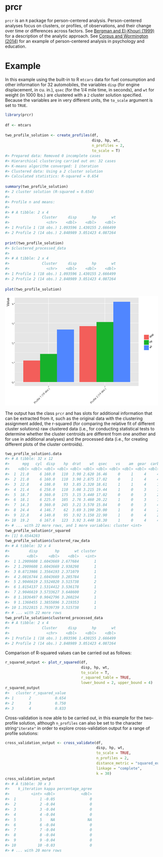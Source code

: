
<!-- README.md is generated from README.Rmd. Please edit that file -->
prcr
====

`prcr` is an `R` package for person-centered analysis. Person-centered analyses focus on clusters, or profiles, of observations, and their change over time or differences across factors. See [Bergman and El-Khouri (1999)](http://onlinelibrary.wiley.com/doi/10.1002/(SICI)1521-4036(199910)41:6%3C753::AID-BIMJ753%3E3.0.CO;2-K/abstract) for a description of the analytic approach. See [Corpus and Wormington (2014)](http://www.tandfonline.com/doi/abs/10.1080/00220973.2013.876225) for an example of person-centered analysis in psychology and education.

Example
=======

In this example using the built-in to R `mtcars` data for fuel consumption and other information for 32 automobiles, the variables `disp` (for engine displacement, in cu. in.), `qsec` (for the 1/4 mile time, in seconds), and `wt` for weight (in 1000 lbs.) are clustered with a `2` cluster solution specified. Because the variables are in very different units, the `to_scale` argument is set to `TRUE`.

``` r
library(prcr)

df <- mtcars

two_profile_solution <- create_profiles(df, 
                                        disp, hp, wt,
                                        n_profiles = 2, 
                                        to_scale = T)
#> Prepared data: Removed 0 incomplete cases
#> Hierarchical clustering carried out on: 32 cases
#> K-means algorithm converged: 1 iteration
#> Clustered data: Using a 2 cluster solution
#> Calculated statistics: R-squared = 0.654

summary(two_profile_solution)
#> 2 cluster solution (R-squared = 0.654)
#> 
#> Profile n and means:
#> 
#> # A tibble: 2 x 4
#>               Cluster     disp       hp       wt
#>                 <chr>    <dbl>    <dbl>    <dbl>
#> 1 Profile 1 (18 obs.) 1.093596 1.430155 2.666499
#> 2 Profile 2 (14 obs.) 2.848989 3.051423 4.087264

print(two_profile_solution)
#> $clustered_processed_data
#> 
#> # A tibble: 2 x 4
#>               Cluster     disp       hp       wt
#>                 <chr>    <dbl>    <dbl>    <dbl>
#> 1 Profile 1 (18 obs.) 1.093596 1.430155 2.666499
#> 2 Profile 2 (14 obs.) 2.848989 3.051423 4.087264

plot(two_profile_solution)
```

![](README-unnamed-chunk-2-1.png)

The output has the class `prcr` and has slots for additional information that can be extracted from it, such as the original data with the clustering assignment added, the r-squared (for comparing the relative fit of different cluster solutions) raw clustered data (i.e., for conducting statistical tests to determine whether the cluster centroids are different from one another and for use in additional analyses) and the processed data (i.e., for creating different plots of the cluster centroids).

``` r
two_profile_solution$.data
#> # A tibble: 32 x 12
#>      mpg   cyl  disp    hp  drat    wt  qsec    vs    am  gear  carb
#>    <dbl> <dbl> <dbl> <dbl> <dbl> <dbl> <dbl> <dbl> <dbl> <dbl> <dbl>
#>  1  21.0     6 160.0   110  3.90 2.620 16.46     0     1     4     4
#>  2  21.0     6 160.0   110  3.90 2.875 17.02     0     1     4     4
#>  3  22.8     4 108.0    93  3.85 2.320 18.61     1     1     4     1
#>  4  21.4     6 258.0   110  3.08 3.215 19.44     1     0     3     1
#>  5  18.7     8 360.0   175  3.15 3.440 17.02     0     0     3     2
#>  6  18.1     6 225.0   105  2.76 3.460 20.22     1     0     3     1
#>  7  14.3     8 360.0   245  3.21 3.570 15.84     0     0     3     4
#>  8  24.4     4 146.7    62  3.69 3.190 20.00     1     0     4     2
#>  9  22.8     4 140.8    95  3.92 3.150 22.90     1     0     4     2
#> 10  19.2     6 167.6   123  3.92 3.440 18.30     1     0     4     4
#> # ... with 22 more rows, and 1 more variables: cluster <int>
two_profile_solution$r_squared
#> [1] 0.6544283
two_profile_solution$clustered_raw_data
#> # A tibble: 32 x 4
#>         disp        hp       wt cluster
#>        <dbl>     <dbl>    <dbl>   <int>
#>  1 1.2909608 1.6043669 2.677684       1
#>  2 1.2909608 1.6043669 2.938298       1
#>  3 0.8713986 1.3564193 2.371079       1
#>  4 2.0816744 1.6043669 3.285784       1
#>  5 2.9046619 2.5524020 3.515738       2
#>  6 1.8154137 1.5314412 3.536178       1
#>  7 2.9046619 3.5733627 3.648600       2
#>  8 1.1836497 0.9042796 3.260234       1
#>  9 1.1360455 1.3855896 3.219353       1
#> 10 1.3522815 1.7939739 3.515738       1
#> # ... with 22 more rows
two_profile_solution$clustered_processed_data
#> # A tibble: 2 x 4
#>               Cluster     disp       hp       wt
#>                 <chr>    <dbl>    <dbl>    <dbl>
#> 1 Profile 1 (18 obs.) 1.093596 1.430155 2.666499
#> 2 Profile 2 (14 obs.) 2.848989 3.051423 4.087264
```

Comparison of R-squared values can be carried out as follows:

``` r
r_squared_output <- plot_r_squared(df, 
                                   disp, hp, wt,
                                   to_scale = T,
                                   r_squared_table = TRUE,
                                   lower_bound = 2, upper_bound = 4)
r_squared_output
#>   cluster r_squared_value
#> 1       2           0.654
#> 2       3           0.750
#> 3       4           0.833
```

Cross-validation is now able to be carried out, in this example for the two-profile solution, although `n_profiles` can also be set to the character string`"iterate"` in order to explore cross-validation output for a range of profile solutions:

``` r
cross_validation_output <- cross_validate(df,
                                          disp, hp, wt,
                                          to_scale = TRUE,
                                          n_profiles = 2,
                                          distance_metric = "squared_euclidean",
                                          linkage = "complete", 
                                          k = 30)
cross_validation_output
#> # A tibble: 30 x 3
#>    k_iteration kappa percentage_agree
#>          <int> <dbl>            <dbl>
#>  1           1 -0.05                0
#>  2           2 -0.04                0
#>  3           3 -0.04                0
#>  4           4 -0.04                0
#>  5           5    NA               NA
#>  6           6 -0.04                0
#>  7           7 -0.04                0
#>  8           8 -0.04                0
#>  9           9 -0.04                0
#> 10          10 -0.03                0
#> # ... with 20 more rows
```
